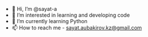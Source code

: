 - 👋 Hi, I’m @sayat-a
- 👀 I’m interested in learning and developing code
- 🌱 I’m currently learning Python
- 📫 How to reach me - sayat.aubakirov.kz@gmail.com

